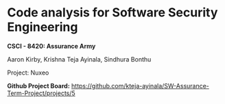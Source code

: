 # Code analysis for Software Security Engineering
**CSCI - 8420:  Assurance Army**

Aaron Kirby, Krishna Teja Ayinala, Sindhura Bonthu   </br>

Project: Nuxeo



**Github Project Board:** https://github.com/kteja-ayinala/SW-Assurance-Term-Project/projects/5
